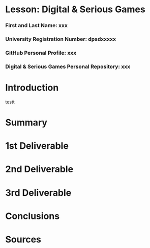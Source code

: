 # Lesson: Digital & Serious Games

### First and Last Name: xxx
### University Registration Number: dpsdxxxxx
### GitHub Personal Profile: xxx
### Digital & Serious Games Personal Repository: xxx

# Introduction
testt
# Summary


# 1st Deliverable


# 2nd Deliverable


# 3rd Deliverable 


# Conclusions


# Sources
